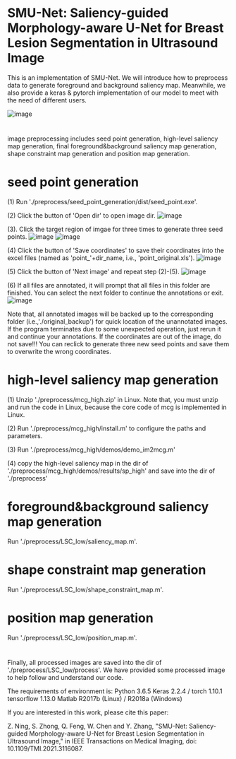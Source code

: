 # SMU-Net: Saliency-guided Morphology-aware U-Net for Breast Lesion Segmentation in Ultrasound Image

This is an implementation of SMU-Net. We will introduce how to preprocess data to generate foreground and background saliency map.
Meanwhile, we also provide a keras & pytorch implementation of our model to meet with the need of different users.

![image](https://github.com/YuZhang-SMU/Breast-Lesion-Segmentation/blob/master/readme/SMU-Net.png)

#
image preprocessing includes seed point generation, high-level saliency map generation, final foreground&background saliency map generation, shape constraint map generation and position map generation.

# seed point generation
(1) Run './preprocess/seed_point_generation/dist/seed_point.exe'.

(2) Click the button of 'Open dir' to open image dir.
![image](https://github.com/YuZhang-SMU/Breast-Lesion-Segmentation/blob/master/readme/1.png)

(3). Click the target region of imgae for three times to generate three seed points.
![image](https://github.com/YuZhang-SMU/Breast-Lesion-Segmentation/blob/master/readme/2.png)
![image](https://github.com/YuZhang-SMU/Breast-Lesion-Segmentation/blob/master/readme/3.png)

(4) Click the button of 'Save coordinates' to save their coordinates into the excel files (named as 'point_'+dir_name, i.e., 'point_original.xls').
![image](https://github.com/YuZhang-SMU/Breast-Lesion-Segmentation/blob/master/readme/4.png)

(5) Click the button of 'Next image' and repeat step (2)-(5).
![image](https://github.com/YuZhang-SMU/Breast-Lesion-Segmentation/blob/master/readme/5.png)

(6) If all files are annotated, it will prompt that all files in this folder are finished. You can select the next folder to continue the annotations or exit.
![image](https://github.com/YuZhang-SMU/Breast-Lesion-Segmentation/blob/master/readme/6.png)

Note that, all annotated images will be backed up to the corresponding folder (i.e.,'./original_backup') for quick location of the unannotated images.
If the program terminates due to some unexpected operation, just rerun it and continue your annotations.
If the coordinates are out of the image, do not save!!! 
You can reclick to generate three new seed points and save them to overwrite the wrong coordinates.

# high-level saliency map generation
(1) Unzip './preprocess/mcg_high.zip' in Linux. Note that, you must unzip and run the code in Linux, because the core code of mcg is implemented in Linux.

(2) Run './preprocess/mcg_high/install.m' to configure the paths and parameters.

(3) Run './preprocess/mcg_high/demos/demo_im2mcg.m'

(4) copy the high-level saliency map in the dir of './preprocess/mcg_high/demos/results/sp_high' and save into the dir of './preprocess'

# foreground&background saliency map generation
Run './preprocess/LSC_low/saliency_map.m'.

# shape constraint map generation
Run './preprocess/LSC_low/shape_constraint_map.m'.

# position map generation
Run './preprocess/LSC_low/position_map.m'.

#

Finally, all processed images are saved into the dir of './preprocess/LSC_low/process'.
We have provided some processed image to help follow and understand our code.

The requirements of environment is:
Python 3.6.5
Keras 2.2.4 / torch 1.10.1
tensorflow 1.13.0
Matlab R2017b (Linux) / R2018a (Windows)

If you are interested in this work, please cite this paper: 

Z. Ning, S. Zhong, Q. Feng, W. Chen and Y. Zhang, "SMU-Net: Saliency-guided Morphology-aware U-Net for Breast Lesion Segmentation in Ultrasound Image," in IEEE Transactions on Medical Imaging, doi: 10.1109/TMI.2021.3116087.
